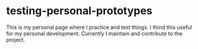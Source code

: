 # testing-personal-prototypes
This is my personal page where I practice and test things.
I thind this useful for my personal development.
Currently I maintain and contribute to the project.
